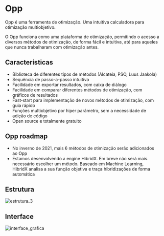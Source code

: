 # Opp
Opp é uma ferramenta de otimização. Uma intuitiva calculadora para otimização multiobjetivo.

O Opp funciona como uma plataforma de otimização, permitindo o acesso a diversos métodos de otimização, de forma fácil e intuitiva, até para aqueles que nunca trabalharam com otimização antes.

## Características
- Biblioteca de diferentes tipos de métodos (Alcateia, PSO, Luus Jaakola)
- Sequência de passo-a-passo intuitiva
- Facilidade em exportar resultados, com caixa de diálogo
- Facilidade em comparar diferentes métodos de otimização, com gráficos de resultados
- Fast-start para implementação de novos métodos de otimização, com guia rápido
- Funções multiobjetivo por hiper parâmetro, sem a necessidade de adição de código
- Open source e totalmente gratuito

## Opp roadmap
-	No inverno de 2021, mais 6 métodos de otimização serão adicionados ao Opp
-	Estamos desenvolvendo a engine HibridX. Em breve não será mais necessário escolher um método. Baseado em Machine Learning, HibridX analisa a sua função objetiva e traça hibridizações de forma automática

## Estrutura

![estrutura_3](https://user-images.githubusercontent.com/64225460/117978638-7a6ce800-b308-11eb-860b-00deab94512f.png)

## Interface

![interface_grafica](https://user-images.githubusercontent.com/64225460/118531094-d2965680-b71b-11eb-9c7c-8077d83a59c8.jpg)





